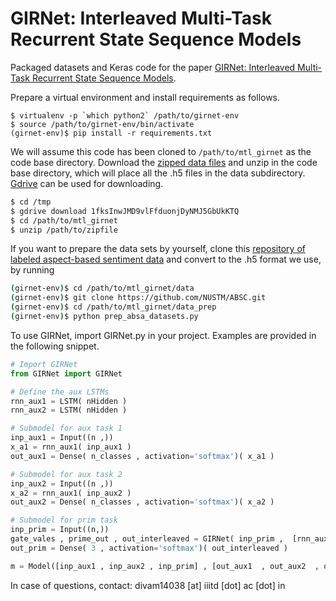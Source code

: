 # GIRNet: Interleaved Multi-Task Recurrent State Sequence Models

Packaged datasets and Keras code for the paper [GIRNet: Interleaved Multi-Task Recurrent State Sequence Models](https://arxiv.org/abs/1811.11456).

Prepare a virtual environment and install requirements as follows.
```shell
$ virtualenv -p `which python2` /path/to/girnet-env
$ source /path/to/girnet-env/bin/activate
(girnet-env)$ pip install -r requirements.txt
```

We will assume this code has been cloned to `/path/to/mtl_girnet` as the code base directory.  Download the [zipped data files](https://drive.google.com/open?id=1fksInwJMD9vlFfduonjDyNMJ5GbUkKTQ) and unzip in the code base directory, which will place all the .h5 files in the data subdirectory.  [Gdrive](https://github.com/prasmussen/gdrive) can be used for downloading.
```bash
$ cd /tmp
$ gdrive download 1fksInwJMD9vlFfduonjDyNMJ5GbUkKTQ
$ cd /path/to/mtl_girnet
$ unzip /path/to/zipfile
```
If you want to prepare the data sets by yourself, clone this [repository of labeled aspect-based sentiment data](https://github.com/NUSTM/ABSC.git) and convert to the .h5 format we use, by running
```bash
(girnet-env)$ cd /path/to/mtl_girnet/data
(girnet-env)$ git clone https://github.com/NUSTM/ABSC.git
(girnet-env)$ cd /path/to/mtl_girnet/data_prep
(girnet-env)$ python prep_absa_datasets.py
```

To use GIRNet, import GIRNet.py in your project. Examples are provided in the following snippet.
```python
# Import GIRNet
from GIRNet import GIRNet

# Define the aux LSTMs
rnn_aux1 = LSTM( nHidden )
rnn_aux2 = LSTM( nHidden )

# Submodel for aux task 1
inp_aux1 = Input((n ,))
x_a1 = rnn_aux1( inp_aux1 )
out_aux1 = Dense( n_classes , activation='softmax')( x_a1 )

# Submodel for aux task 2
inp_aux2 = Input((n ,))
x_a2 = rnn_aux1( inp_aux2 )
out_aux2 = Dense( n_classes , activation='softmax')( x_a2 )

# Submodel for prim task
inp_prim = Input((n,))
gate_vales , prime_out , out_interleaved = GIRNet( inp_prim ,  [rnn_aux1 , rnn_aux2 ] , return_sequences=False )
out_prim = Dense( 3 , activation='softmax')( out_interleaved )

m = Model([inp_aux1 , inp_aux2 , inp_prim] , [out_aux1  , out_aux2  , out_prim ] )
```

In case of questions, contact: divam14038 [at] iiitd [dot] ac [dot] in
